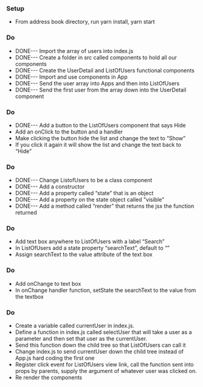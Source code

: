 ### Setup
* From address book directory, run yarn install, yarn start

### Do
* DONE--- Import the array of users into index.js
* DONE--- Create a folder in src called components to hold all our components
* DONE--- Create the UserDetail and ListOfUsers functional components
* DONE--- Import and use components in App
* DONE--- Send the user array into Apps and then into ListOfUsers
* DONE--- Send the first user from the array down into the UserDetail component

### Do
* DONE--- Add a button to the ListOfUsers component that says Hide
* Add an onClick to the button and a handler
* Make clicking the button hide the list and change the text to “Show”
* If you click it again it will show the list and change the text back to “Hide”

### Do
*  DONE--- Change ListofUsers to be a class component
*  DONE--- Add a constructor
*  DONE--- Add a property called “state” that is an object
*  DONE--- Add a property on the state object called "visible"
*  DONE--- Add a method called “render” that returns the jsx the function returned

### Do
* Add text box anywhere to ListOfUsers with a label “Search”
* In ListOfUsers add a state property “searchText”, default to “”
* Assign searchText to the value attribute of the text box

### Do
* Add onChange to text box
* In onChange handler function, setState the searchText to the value from the textbox

### Do
* Create a variable called currentUser in index.js.
* Define a function in index.js called selectUser that will take a user as a parameter and then set that user as the currentUser.
* Send this function down the child tree so that ListOfUsers can call it
* Change index.js to send currentUser down the child tree instead of App.js hard coding the first one
* Register click event for ListOfUsers view link, call the function sent into props by parents, supply the argument of whatever user was clicked on.
* Re render the components
